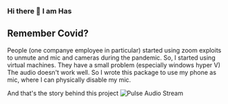 ### Hi there 👋 I am Has

## Remember Covid?
People (one companye employee in particular) started using zoom exploits to unmute and mic and cameras during the pandemic.
So, I started using virtual machines. They have a small problem (especially windows hyper V)
The audio doesn't work well. So I wrote this package to use my phone as mic, where I can physically
disable my mic.

And that's the story behind this project
![Pulse Audio Stream](https://github.com/noob-max-ai/pulse-audio-stream)

<!--
**QuantumNovice/QuantumNovice** is a ✨ _special_ ✨ repository because its `README.md` (this file) appears on your GitHub profile.


Here are some ideas to get you started:

- 🔭 I’m currently working on machine learning
- 🌱 I’m currently learning functional programming
- 👯 I’m looking to collaborate on constitutive modelling, programming and other open source projects.
- 🤔 I’m looking for help with code review.
- 💬 Ask me about Math/Civil Engineering
- 📫 How to reach me: portabl3lapy@gmail.com
- 😄 Pronouns: He/Him
- ⚡ Fun fact: ...
-->

